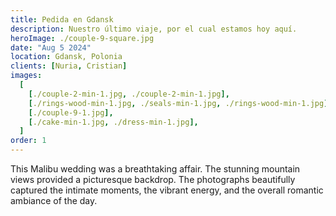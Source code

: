 ```yaml
---
title: Pedida en Gdansk
description: Nuestro último viaje, por el cual estamos hoy aquí.
heroImage: ./couple-9-square.jpg
date: "Aug 5 2024"
location: Gdansk, Polonia
clients: [Nuria, Cristian]
images:
  [
    [./couple-2-min-1.jpg, ./couple-2-min-1.jpg],
    [./rings-wood-min-1.jpg, ./seals-min-1.jpg, ./rings-wood-min-1.jpg],
    [./couple-9-1.jpg],
    [./cake-min-1.jpg, ./dress-min-1.jpg],
  ]
order: 1
---
```


This Malibu wedding was a breathtaking affair. The stunning mountain views provided a picturesque backdrop. The photographs beautifully captured the intimate moments, the vibrant energy, and the overall romantic ambiance of the day.